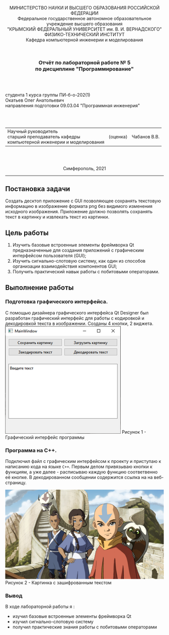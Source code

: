 <p align="center">МИНИСТЕРСТВО НАУКИ  И ВЫСШЕГО ОБРАЗОВАНИЯ РОССИЙСКОЙ ФЕДЕРАЦИИ<br>
Федеральное государственное автономное образовательное учреждение высшего образования<br>
"КРЫМСКИЙ ФЕДЕРАЛЬНЫЙ УНИВЕРСИТЕТ им. В. И. ВЕРНАДСКОГО"<br>
ФИЗИКО-ТЕХНИЧЕСКИЙ ИНСТИТУТ<br>
Кафедра компьютерной инженерии и моделирования</p>
<br>

<h3 align="center">Отчёт по лабораторной работе № 5<br> по дисциплине "Программирование"</h3>

<br>

<br>

<p>студента 1 курса группы ПИ-б-о-202(1)<br>
Окатьев Олег Анатольевич<br>
направления подготовки 09.03.04 "Программная инженерия"</p>

<br>

<br>

<table>
<tr><td>Научный руководитель<br> старший преподаватель кафедры<br> компьютерной инженерии и моделирования</td>
<td>(оценка)</td>
<td>Чабанов В.В.</td>
</tr>
</table>

<br>

<br>

<p align="center">Симферополь, 2021</p>
<hr>

## Постановка задачи

Создать десктоп приложение с GUI позволяющее сохранять текстовую информацию в изображение формата png без видимого изменения исходного изображения. Приложение должно позволять сохранять текст в картинку и извлекать текст из картинки.

## Цель работы

1. Изучить базовые встроенные элементы фреймворка Qt предназначенные для создания приложений с графическим интерфейсом пользователя (GUI);
2. Изучить сигнально-слотовую систему, как один из способов организации взаимодействия компонентов GUI;
3. Получить практический навык работы с побитовыми операторами.

## Выполнение работы

### Подготовка графического интерфейса.
С помощью дизайнера графического интерфейса Qt Designer был разработан графический интерфейс для работы с кодировкой и декодировкой текста в изображении. Созданы 4 кнопки, 2 виджета.
![Картинка с зашифрованным текстом](./img/1.png)
Рисунок 1 - Графический интерфейс программы
  
### Программа на С++.

Подключил файл с графическим интерфейсом к проекту и приступаю к написанию кода на языке `C++`. Первым делом привязываю кнопки к функциям, а уже далее - расписываю каждую функцию соответвенно её кнопке.
В декодированном сообщении содержится ссылка на на веб-страницу.
 
![Картинка с зашифрованным текстом](./img/avatar.png)
Рисунок 2 - Картинка с зашифрованным текстом

### Вывод

В ходе лабораторной работы я :
- изучил базовые встроенные элементы фреймворка Qt
- изучил сигнально-слотовую систему
- получил практические знания работы с побитовыми операторами
 